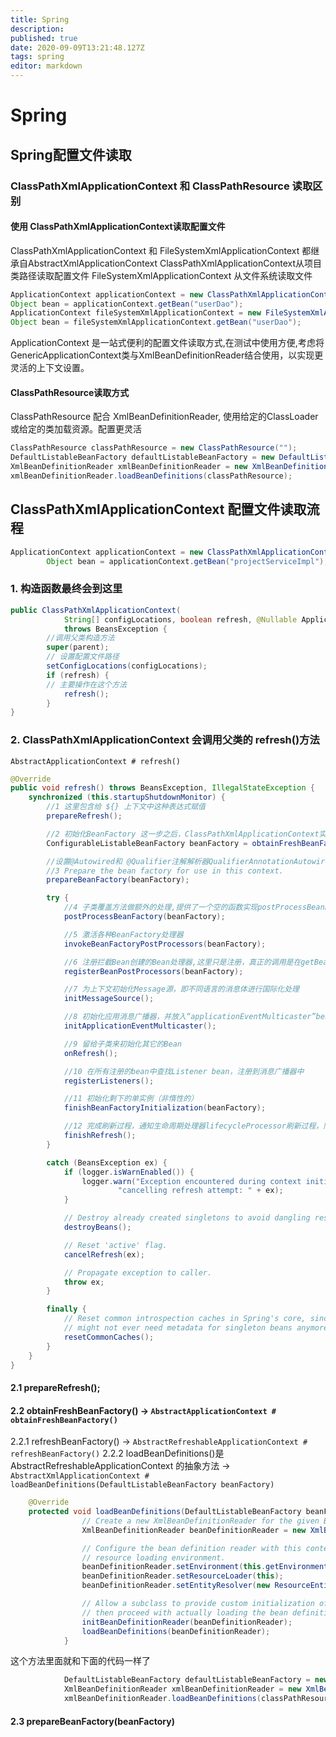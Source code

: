 ```yaml
---
title: Spring
description: 
published: true
date: 2020-09-09T13:21:48.127Z
tags: spring
editor: markdown
---
```


# Spring

## Spring配置文件读取

### ClassPathXmlApplicationContext 和 ClassPathResource 读取区别
#### 使用 ClassPathXmlApplicationContext读取配置文件
ClassPathXmlApplicationContext 和 FileSystemXmlApplicationContext 都继承自AbstractXmlApplicationContext
ClassPathXmlApplicationContext从项目类路径读取配置文件
FileSystemXmlApplicationContext 从文件系统读取文件
```java
ApplicationContext applicationContext = new ClassPathXmlApplicationContext("classpath:applicationContext.xml");
Object bean = applicationContext.getBean("userDao"); 
ApplicationContext fileSystemXmlApplicationContext = new FileSystemXmlApplicationContext("file:d:/config/applicationContext.xml");
Object bean = fileSystemXmlApplicationContext.getBean("userDao"); 
```
ApplicationContext 是一站式便利的配置文件读取方式,在测试中使用方便,考虑将GenericApplicationContext类与XmlBeanDefinitionReader结合使用，以实现更灵活的上下文设置。

#### ClassPathResource读取方式

ClassPathResource 配合 XmlBeanDefinitionReader,  使用给定的ClassLoader或给定的类加载资源。配置更灵活

```java
ClassPathResource classPathResource = new ClassPathResource("");
DefaultListableBeanFactory defaultListableBeanFactory = new DefaultListableBeanFactory();
XmlBeanDefinitionReader xmlBeanDefinitionReader = new XmlBeanDefinitionReader(defaultListableBeanFactory);
xmlBeanDefinitionReader.loadBeanDefinitions(classPathResource);
```

## ClassPathXmlApplicationContext 配置文件读取流程

```java
ApplicationContext applicationContext = new ClassPathXmlApplicationContext("classpath:daos.xml");
        Object bean = applicationContext.getBean("projectServiceImpl");
```

### 1. 构造函数最终会到这里
```java
public ClassPathXmlApplicationContext(
			String[] configLocations, boolean refresh, @Nullable ApplicationContext parent)
			throws BeansException {
        //调用父类构造方法
		super(parent);
		// 设置配置文件路径
		setConfigLocations(configLocations);
		if (refresh) {
		// 主要操作在这个方法
			refresh();
		}
}
```
### 2. ClassPathXmlApplicationContext 会调用父类的 refresh()方法
`AbstractApplicationContext # refresh()`

```java
@Override
public void refresh() throws BeansException, IllegalStateException {
	synchronized (this.startupShutdownMonitor) {
		//1 这里包含给 ${} 上下文中这种表达式赋值
		prepareRefresh();

		//2 初始化BeanFactory 这一步之后，ClassPathXmlApplicationContext实际上就已经包含了BeanFactory所提供的功能，也就是可以进行Bean的提取等基础操作了。
		ConfigurableListableBeanFactory beanFactory = obtainFreshBeanFactory();

        //设置@Autowired和 @Qualifier注解解析器QualifierAnnotationAutowireCandidateResolver
		//3 Prepare the bean factory for use in this context.
		prepareBeanFactory(beanFactory);

		try {
			//4 子类覆盖方法做额外的处理,提供了一个空的函数实现postProcessBeanFactory来方便程序员在业务上做进一步扩展。
			postProcessBeanFactory(beanFactory);

			//5 激活各种BeanFactory处理器
			invokeBeanFactoryPostProcessors(beanFactory);

			//6 注册拦截Bean创建的Bean处理器,这里只是注册，真正的调用是在getBean时候
			registerBeanPostProcessors(beanFactory);

			//7 为上下文初始化Message源，即不同语言的消息体进行国际化处理
			initMessageSource();

			//8 初始化应用消息广播器，并放入“applicationEventMulticaster”bean中
			initApplicationEventMulticaster();

			//9 留给子类来初始化其它的Bean
			onRefresh();

			//10 在所有注册的bean中查找Listener bean，注册到消息广播器中
			registerListeners();

			//11 初始化剩下的单实例（非惰性的）
			finishBeanFactoryInitialization(beanFactory);

			//12 完成刷新过程，通知生命周期处理器lifecycleProcessor刷新过程，同时发出ContextRefreshEvent通知别人
			finishRefresh();
		}

		catch (BeansException ex) {
			if (logger.isWarnEnabled()) {
				logger.warn("Exception encountered during context initialization - " +
						"cancelling refresh attempt: " + ex);
			}

			// Destroy already created singletons to avoid dangling resources.
			destroyBeans();

			// Reset 'active' flag.
			cancelRefresh(ex);

			// Propagate exception to caller.
			throw ex;
		}

		finally {
			// Reset common introspection caches in Spring's core, since we
			// might not ever need metadata for singleton beans anymore...
			resetCommonCaches();
		}
	}
}
```

#### 2.1 prepareRefresh();

#### 2.2 obtainFreshBeanFactory() -> `AbstractApplicationContext # obtainFreshBeanFactory() `
2.2.1 refreshBeanFactory() -> `AbstractRefreshableApplicationContext # refreshBeanFactory()`
2.2.2 loadBeanDefinitions()是 AbstractRefreshableApplicationContext 的抽象方法 ->  `AbstractXmlApplicationContext # loadBeanDefinitions(DefaultListableBeanFactory beanFactory)`
```java
    @Override
    protected void loadBeanDefinitions(DefaultListableBeanFactory beanFactory) throws BeansException, IOException {
				// Create a new XmlBeanDefinitionReader for the given BeanFactory.
				XmlBeanDefinitionReader beanDefinitionReader = new XmlBeanDefinitionReader(beanFactory);

				// Configure the bean definition reader with this context's
				// resource loading environment.
				beanDefinitionReader.setEnvironment(this.getEnvironment());
				beanDefinitionReader.setResourceLoader(this);
				beanDefinitionReader.setEntityResolver(new ResourceEntityResolver(this));

				// Allow a subclass to provide custom initialization of the reader,
				// then proceed with actually loading the bean definitions.
				initBeanDefinitionReader(beanDefinitionReader);
				loadBeanDefinitions(beanDefinitionReader);
			}
```
这个方法里面就和下面的代码一样了
```java
			DefaultListableBeanFactory defaultListableBeanFactory = new DefaultListableBeanFactory();
            XmlBeanDefinitionReader xmlBeanDefinitionReader = new XmlBeanDefinitionReader(defaultListableBeanFactory);
            xmlBeanDefinitionReader.loadBeanDefinitions(classPathResource);
```

#### 2.3 prepareBeanFactory(beanFactory) 

















